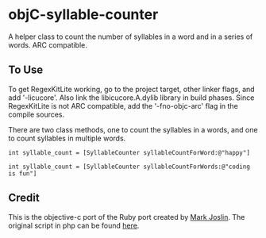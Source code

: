 objC-syllable-counter
=====================

A helper class to count the number of syllables in a word and in a series of words. ARC compatible. 


To Use
------
To get RegexKitLite working, go to the project target, other linker flags, and add '-licucore'. Also link the libicucore.A.dylib library in build phases. Since RegexKitLite is not ARC compatible, add the '-fno-objc-arc' flag in the compile sources.

There are two class methods, one to count the syllables in a words, and one to count syllables in multiple words.

`int syllable_count = [SyllableCounter syllableCountForWord:@"happy"]`

`int syllable_count = [SyllableCounter syllableCountForWords:@"coding is fun"]`

Credit
------
This is the objective-c port of the Ruby port created by [Mark Joslin](https://github.com/joslinm). The original script in php can be found [here](http://www.russellmcveigh.info/content/html/syllablecounter.php).
